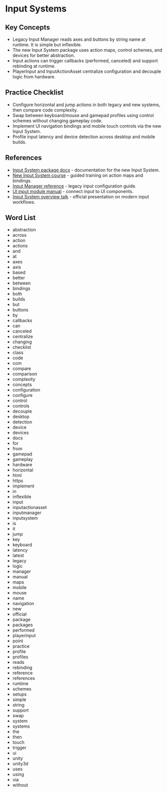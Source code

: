 # Input Systems

## Key Concepts
- Legacy Input Manager reads axes and buttons by string name at runtime. It is simple but inflexible.
- The new Input System package uses action maps, control schemes, and devices for better abstraction.
- Input actions can trigger callbacks (performed, canceled) and support rebinding at runtime.
- PlayerInput and InputActionAsset centralize configuration and decouple logic from hardware.

## Practice Checklist
- Configure horizontal and jump actions in both legacy and new systems, then compare code complexity.
- Swap between keyboard/mouse and gamepad profiles using control schemes without changing gameplay code.
- Implement UI navigation bindings and mobile touch controls via the new Input System.
- Profile input latency and device detection across desktop and mobile builds.







## References
- [Input System package docs](https://docs.unity3d.com/Packages/com.unity.inputsystem@latest) - documentation for the new Input System.
- [New Input System course](https://learn.unity.com/course/new-input-system) - guided training on action maps and bindings.
- [Input Manager reference](https://docs.unity3d.com/Manual/class-InputManager.html) - legacy input configuration guide.
- [UI input module manual](https://docs.unity3d.com/Manual/UISystem-Input.html) - connect input to UI components.
- [Input System overview talk](https://www.youtube.com/watch?v=0XxsvK23z7Q) - official presentation on modern input workflows.
## Word List
- abstraction
- across
- action
- actions
- and
- at
- axes
- axis
- based
- better
- between
- bindings
- both
- builds
- but
- buttons
- by
- callbacks
- can
- canceled
- centralize
- changing
- checklist
- class
- code
- com
- compare
- comparison
- complexity
- concepts
- configuration
- configure
- control
- controls
- decouple
- desktop
- detection
- device
- devices
- docs
- for
- from
- gamepad
- gameplay
- hardware
- horizontal
- html
- https
- implement
- in
- inflexible
- input
- inputactionasset
- inputmanager
- inputsystem
- is
- it
- jump
- key
- keyboard
- latency
- latest
- legacy
- logic
- manager
- manual
- maps
- mobile
- mouse
- name
- navigation
- new
- official
- package
- packages
- performed
- playerinput
- point
- practice
- profile
- profiles
- reads
- rebinding
- reference
- references
- runtime
- schemes
- setups
- simple
- string
- support
- swap
- system
- systems
- the
- then
- touch
- trigger
- ui
- unity
- unity3d
- uses
- using
- via
- without
